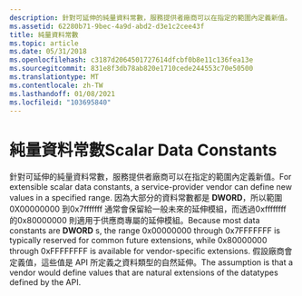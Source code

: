 ```yaml
---
description: 針對可延伸的純量資料常數，服務提供者廠商可以在指定的範圍內定義新值。
ms.assetid: 62280b71-9bec-4a9d-abd2-d3e1c2cee43f
title: 純量資料常數
ms.topic: article
ms.date: 05/31/2018
ms.openlocfilehash: c3187d2064501727614dfcbf0b8e11c136fea13e
ms.sourcegitcommit: 831e8f3db78ab820e1710cede244553c70e50500
ms.translationtype: MT
ms.contentlocale: zh-TW
ms.lasthandoff: 01/08/2021
ms.locfileid: "103695840"
---
```

# <a name="scalar-data-constants"></a><span data-ttu-id="f3687-103">純量資料常數</span><span class="sxs-lookup"><span data-stu-id="f3687-103">Scalar Data Constants</span></span>

<span data-ttu-id="f3687-104">針對可延伸的純量資料常數，服務提供者廠商可以在指定的範圍內定義新值。</span><span class="sxs-lookup"><span data-stu-id="f3687-104">For extensible scalar data constants, a service-provider vendor can define new values in a specified range.</span></span> <span data-ttu-id="f3687-105">因為大部分的資料常數都是 **DWORD**，所以範圍0X00000000 到0x7fffffff 通常會保留給一般未來的延伸模組，而透過0xffffffff 的0x80000000 則適用于供應商專屬的延伸模組。</span><span class="sxs-lookup"><span data-stu-id="f3687-105">Because most data constants are **DWORD** s, the range 0x00000000 through 0x7FFFFFFF is typically reserved for common future extensions, while 0x80000000 through 0xFFFFFFFF is available for vendor-specific extensions.</span></span> <span data-ttu-id="f3687-106">假設廠商會定義值，這些值是 API 所定義之資料類型的自然延伸。</span><span class="sxs-lookup"><span data-stu-id="f3687-106">The assumption is that a vendor would define values that are natural extensions of the datatypes defined by the API.</span></span>

 

 



